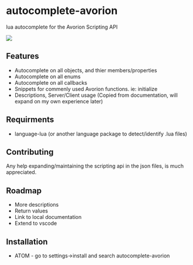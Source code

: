 # autocomplete-avorion

lua autocomplete for the Avorion Scripting API

![](https://imgur.com/VidxtoO.gif)

## Features
* Autocomplete on all objects, and thier members/properties
* Autocomplete on all enums
* Autocomplete on all callbacks
* Snippets for commenly used Avorion functions. ie: initialize
* Descriptions, Server/Client usage (Copied from documentation, will expand on my own experience later)

## Requirments
* language-lua (or another language package to detect/identify .lua files)

## Contributing
Any help expanding/maintaining the scripting api in the json files, is much appreciated.

## Roadmap
* More descriptions
* Return values
* Link to local documentation
* Extend to vscode

## Installation
* ATOM - go to settings->install and search autocomplete-avorion
